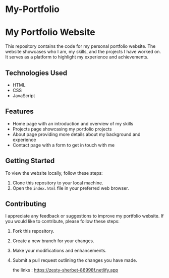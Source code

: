 # My-Portfolio

# My Portfolio Website

This repository contains the code for my personal portfolio website. The website showcases who I am, my skills, and the projects I have worked on. It serves as a platform to highlight my experience and achievements.

## Technologies Used

- HTML
- CSS
- JavaScript

## Features

- Home page with an introduction and overview of my skills
- Projects page showcasing my portfolio projects
- About page providing more details about my background and experience
- Contact page with a form to get in touch with me

## Getting Started

To view the website locally, follow these steps:

1. Clone this repository to your local machine.
2. Open the `index.html` file in your preferred web browser.

## Contributing

I appreciate any feedback or suggestions to improve my portfolio website. If you would like to contribute, please follow these steps:

1. Fork this repository.
2. Create a new branch for your changes.
3. Make your modifications and enhancements.
4. Submit a pull request outlining the changes you have made.

   the links : https://zesty-sherbet-86998f.netlify.app

